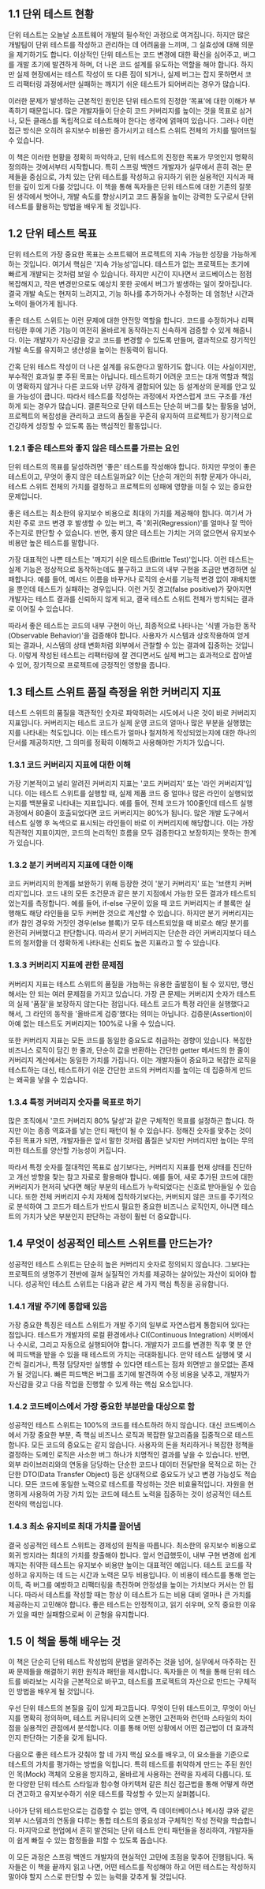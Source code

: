 ## 1.1 단위 테스트 현황

단위 테스트는 오늘날 소프트웨어 개발의 필수적인 과정으로 여겨집니다. 하지만 많은 개발팀이 단위 테스트를 작성하고 관리하는 데 어려움을 느끼며, 그 실효성에 대해 의문을 제기하기도 합니다. 이상적인 단위 테스트는 코드 변경에 대한 확신을 심어주고, 버그를 개발 초기에 발견하게 하며, 더 나은 코드 설계를 유도하는 역할을 해야 합니다. 하지만 실제 현장에서는 테스트 작성이 또 다른 짐이 되거나, 실제 버그는 잡지 못하면서 코드 리팩터링 과정에서만 실패하는 깨지기 쉬운 테스트가 되어버리는 경우가 많습니다.

이러한 문제가 발생하는 근본적인 원인은 단위 테스트의 진정한 ‘목표’에 대한 이해가 부족하기 때문입니다. 많은 개발자들이 단순히 코드 커버리지를 높이는 것을 목표로 삼거나, 모든 클래스를 독립적으로 테스트해야 한다는 생각에 얽매여 있습니다. 그러나 이런 접근 방식은 오히려 유지보수 비용만 증가시키고 테스트 스위트 전체의 가치를 떨어뜨릴 수 있습니다.

이 책은 이러한 현황을 정확히 파악하고, 단위 테스트의 진정한 목표가 무엇인지 명확히 정의하는 것에서부터 시작합니다. 특히 스프링 백엔드 개발자가 실무에서 흔히 겪는 문제들을 중심으로, 가치 있는 단위 테스트를 작성하고 유지하기 위한 실용적인 지식과 패턴을 깊이 있게 다룰 것입니다. 이 책을 통해 독자들은 단위 테스트에 대한 기존의 잘못된 생각에서 벗어나, 개발 속도를 향상시키고 코드 품질을 높이는 강력한 도구로서 단위 테스트를 활용하는 방법을 배우게 될 것입니다.

## 1.2 단위 테스트 목표

단위 테스트의 가장 중요한 목표는 소프트웨어 프로젝트의 지속 가능한 성장을 가능하게 하는 것입니다. 여기서 핵심은 '지속 가능성'입니다. 테스트가 없는 프로젝트는 초기에 빠르게 개발되는 것처럼 보일 수 있습니다. 하지만 시간이 지나면서 코드베이스는 점점 복잡해지고, 작은 변경만으로도 예상치 못한 곳에서 버그가 발생하는 일이 잦아집니다. 결국 개발 속도는 현저히 느려지고, 기능 하나를 추가하거나 수정하는 데 엄청난 시간과 노력이 들어가게 됩니다.

좋은 테스트 스위트는 이런 문제에 대한 안전망 역할을 합니다. 코드를 수정하거나 리팩터링한 후에 기존 기능이 여전히 올바르게 동작하는지 신속하게 검증할 수 있게 해줍니다. 이는 개발자가 자신감을 갖고 코드를 변경할 수 있도록 만들며, 결과적으로 장기적인 개발 속도를 유지하고 생산성을 높이는 원동력이 됩니다.

간혹 단위 테스트 작성이 더 나은 설계를 유도한다고 말하기도 합니다. 이는 사실이지만, 부수적인 효과일 뿐 주된 목표는 아닙니다. 테스트하기 어려운 코드는 대개 역할과 책임이 명확하지 않거나 다른 코드와 너무 강하게 결합되어 있는 등 설계상의 문제를 안고 있을 가능성이 큽니다. 따라서 테스트를 작성하는 과정에서 자연스럽게 코드 구조를 개선하게 되는 경우가 많습니다.
결론적으로 단위 테스트는 단순히 버그를 찾는 활동을 넘어, 프로젝트의 복잡성을 관리하고 코드의 품질을 꾸준히 유지하여 프로젝트가 장기적으로 건강하게 성장할 수 있도록 돕는 핵심적인 활동입니다.

### 1.2.1 좋은 테스트와 좋지 않은 테스트를 가르는 요인

단위 테스트의 목표를 달성하려면 '좋은' 테스트를 작성해야 합니다. 하지만 무엇이 좋은 테스트이고, 무엇이 좋지 않은 테스트일까요? 이는 단순히 개인의 취향 문제가 아니라, 테스트 스위트 전체의 가치를 결정하고 프로젝트의 성패에 영향을 미칠 수 있는 중요한 문제입니다.

좋은 테스트는 최소한의 유지보수 비용으로 최대의 가치를 제공해야 합니다. 여기서 가치란 주로 코드 변경 후 발생할 수 있는 버그, 즉 '회귀(Regression)'를 얼마나 잘 막아주는지로 판단할 수 있습니다. 반면, 좋지 않은 테스트는 가치는 거의 없으면서 유지보수 비용만 높은 테스트를 말합니다.

가장 대표적인 나쁜 테스트는 '깨지기 쉬운 테스트(Brittle Test)'입니다. 이런 테스트는 실제 기능은 정상적으로 동작하는데도 불구하고 코드의 내부 구현을 조금만 변경하면 실패합니다. 예를 들어, 메서드 이름을 바꾸거나 로직의 순서를 기능적 변경 없이 재배치했을 뿐인데 테스트가 실패하는 경우입니다. 이런 거짓 경고(false positive)가 잦아지면 개발자는 테스트 결과를 신뢰하지 않게 되고, 결국 테스트 스위트 전체가 방치되는 결과로 이어질 수 있습니다.

따라서 좋은 테스트는 코드의 내부 구현이 아닌, 최종적으로 나타나는 '식별 가능한 동작(Observable Behavior)'을 검증해야 합니다. 사용자가 시스템과 상호작용하여 얻게 되는 결과나, 시스템의 상태 변화처럼 외부에서 관찰할 수 있는 결과에 집중하는 것입니다. 이렇게 작성된 테스트는 리팩터링에 잘 견디면서도 실제 버그는 효과적으로 잡아낼 수 있어, 장기적으로 프로젝트에 긍정적인 영향을 줍니다.

## 1.3 테스트 스위트 품질 측정을 위한 커버리지 지표

테스트 스위트의 품질을 객관적인 숫자로 파악하려는 시도에서 나온 것이 바로 커버리지 지표입니다. 커버리지는 테스트 코드가 실제 운영 코드의 얼마나 많은 부분을 실행했는지를 나타내는 척도입니다. 이는 테스트가 얼마나 철저하게 작성되었는지에 대한 하나의 단서를 제공하지만, 그 의미를 정확히 이해하고 사용해야만 가치가 있습니다.

### 1.3.1 코드 커버리지 지표에 대한 이해

가장 기본적이고 널리 알려진 커버리지 지표는 '코드 커버리지' 또는 '라인 커버리지'입니다. 이는 테스트 스위트를 실행할 때, 실제 제품 코드 중 얼마나 많은 라인이 실행되었는지를 백분율로 나타내는 지표입니다. 예를 들어, 전체 코드가 100줄인데 테스트 실행 과정에서 80줄이 호출되었다면 코드 커버리지는 80%가 됩니다. 많은 개발 도구에서 테스트 실행 후 녹색으로 표시되는 라인들이 바로 이 커버리지에 해당합니다. 이는 가장 직관적인 지표이지만, 코드의 논리적인 흐름을 모두 검증한다고 보장하지는 못하는 한계가 있습니다.

### 1.3.2 분기 커버리지 지표에 대한 이해

코드 커버리지의 한계를 보완하기 위해 등장한 것이 '분기 커버리지' 또는 '브랜치 커버리지'입니다. 코드 내의 모든 조건문과 같은 분기 지점에서 가능한 모든 결과가 테스트되었는지를 측정합니다. 예를 들어, if-else 구문이 있을 때 코드 커버리지는 if 블록만 실행해도 해당 라인들을 모두 커버한 것으로 계산할 수 있습니다. 하지만 분기 커버리지는 if가 참인 경우와 거짓인 경우(else 블록)가 모두 테스트되었을 때 비로소 해당 분기를 완전히 커버했다고 판단합니다. 따라서 분기 커버리지는 단순한 라인 커버리지보다 테스트의 철저함을 더 정확하게 나타내는 신뢰도 높은 지표라고 할 수 있습니다.

### 1.3.3 커버리지 지표에 관한 문제점

커버리지 지표는 테스트 스위트의 품질을 가늠하는 유용한 출발점이 될 수 있지만, 맹신해서는 안 되는 여러 문제점을 가지고 있습니다. 가장 큰 문제는 커버리지 숫자가 테스트의 실제 '품질'을 보장하지 않는다는 점입니다. 테스트 코드가 특정 라인을 실행했다고 해서, 그 라인의 동작을 '올바르게 검증'했다는 의미는 아닙니다. 검증문(Assertion)이 아예 없는 테스트도 커버리지는 100%로 나올 수 있습니다.

또한 커버리지 지표는 모든 코드를 동일한 중요도로 취급하는 경향이 있습니다. 복잡한 비즈니스 로직이 담긴 한 줄과, 단순히 값을 반환하는 간단한 getter 메서드의 한 줄이 커버리지 계산에서는 동일한 가치를 가집니다. 이는 개발자들이 중요하고 복잡한 로직을 테스트하는 대신, 테스트하기 쉬운 간단한 코드의 커버리지를 높이는 데 집중하게 만드는 왜곡을 낳을 수 있습니다.

### 1.3.4 특정 커버리지 숫자를 목표로 하기
많은 조직에서 '코드 커버리지 80% 달성'과 같은 구체적인 목표를 설정하곤 합니다. 하지만 이는 종종 역효과를 낳는 안티 패턴이 될 수 있습니다. 정해진 숫자를 맞추는 것이 주된 목표가 되면, 개발자들은 앞서 말한 것처럼 품질은 낮지만 커버리지만 높이는 무의미한 테스트를 양산할 가능성이 커집니다.

따라서 특정 숫자를 절대적인 목표로 삼기보다는, 커버리지 지표를 현재 상태를 진단하고 개선 방향을 찾는 참고 자료로 활용해야 합니다. 예를 들어, 새로 추가된 코드에 대한 커버리지가 현저히 낮다면 해당 부분의 테스트가 누락되었다는 신호로 받아들일 수 있습니다. 또한 전체 커버리지 수치 자체에 집착하기보다는, 커버되지 않은 코드를 주기적으로 분석하여 그 코드가 테스트가 반드시 필요한 중요한 비즈니스 로직인지, 아니면 테스트의 가치가 낮은 부분인지 판단하는 과정이 훨씬 더 중요합니다.

## 1.4 무엇이 성공적인 테스트 스위트를 만드는가?

성공적인 테스트 스위트는 단순히 높은 커버리지 숫자로 정의되지 않습니다. 그보다는 프로젝트의 생명주기 전반에 걸쳐 실질적인 가치를 제공하는 살아있는 자산이 되어야 합니다. 성공적인 테스트 스위트는 다음과 같은 세 가지 핵심 특징을 공유합니다.

### 1.4.1 개발 주기에 통합돼 있음

가장 중요한 특징은 테스트 스위트가 개발 주기의 일부로 자연스럽게 통합되어 있다는 점입니다. 테스트가 개발자의 로컬 환경에서나 CI(Continuous Integration) 서버에서나 수시로, 그리고 자동으로 실행되어야 합니다. 개발자가 코드를 변경한 직후 몇 분 안에 피드백을 받을 수 있을 때 테스트의 가치는 극대화됩니다. 만약 테스트 실행에 몇 시간씩 걸리거나, 특정 담당자만 실행할 수 있다면 테스트는 점차 외면받고 쓸모없는 존재가 될 것입니다. 빠른 피드백은 버그를 조기에 발견하여 수정 비용을 낮추고, 개발자가 자신감을 갖고 다음 작업을 진행할 수 있게 하는 핵심 요소입니다.

### 1.4.2 코드베이스에서 가장 중요한 부분만을 대상으로 함

성공적인 테스트 스위트는 100%의 코드를 테스트하려 하지 않습니다. 대신 코드베이스에서 가장 중요한 부분, 즉 핵심 비즈니스 로직과 복잡한 알고리즘을 집중적으로 테스트합니다. 모든 코드의 중요도는 같지 않습니다. 사용자의 돈을 처리하거나 복잡한 정책을 결정하는 도메인 로직은 사소한 버그 하나가 치명적인 결과를 낳을 수 있습니다. 반면, 외부 라이브러리와의 연동을 담당하는 단순한 코드나 데이터 전달만을 목적으로 하는 간단한 DTO(Data Transfer Object) 등은 상대적으로 중요도가 낮고 변경 가능성도 적습니다. 모든 코드에 동일한 노력으로 테스트를 작성하는 것은 비효율적입니다. 자원을 현명하게 사용하여 가장 가치 있는 코드에 테스트 노력을 집중하는 것이 성공적인 테스트 전략의 핵심입니다.

### 1.4.3 최소 유지비로 최대 가치를 끌어냄

결국 성공적인 테스트 스위트는 경제성의 원칙을 따릅니다. 최소한의 유지보수 비용으로 회귀 방지라는 최대의 가치를 창출해야 합니다. 앞서 언급했듯이, 내부 구현 변경에 쉽게 깨지는 취약한 테스트는 유지보수 비용만 높이는 대표적인 예입니다. 테스트 코드를 작성하고 유지하는 데 드는 시간과 노력은 모두 비용입니다. 이 비용이 테스트를 통해 얻는 이득, 즉 버그를 예방하고 리팩터링을 촉진하며 안정성을 높이는 가치보다 커서는 안 됩니다. 따라서 테스트를 작성할 때는 항상 이 테스트가 드는 비용 대비 얼마나 큰 가치를 제공하는지 고민해야 합니다. 좋은 테스트는 안정적이고, 읽기 쉬우며, 오직 중요한 이유가 있을 때만 실패함으로써 이 균형을 유지합니다.

## 1.5 이 책을 통해 배우는 것

이 책은 단순히 단위 테스트 작성법의 문법을 알려주는 것을 넘어, 실무에서 마주하는 진짜 문제들을 해결하기 위한 원칙과 패턴을 제시합니다. 독자들은 이 책을 통해 단위 테스트를 바라보는 시각을 근본적으로 바꾸고, 테스트를 프로젝트의 자산으로 만드는 구체적인 방법을 배우게 될 것입니다.

우선 단위 테스트의 본질을 깊이 있게 파고듭니다. 무엇이 단위 테스트이고, 무엇이 아닌지를 명확히 정의하며, 테스트 커뮤니티의 오랜 논쟁인 고전파와 런던파 스타일의 차이점을 실용적인 관점에서 분석합니다. 이를 통해 어떤 상황에서 어떤 접근법이 더 효과적인지 판단하는 기준을 갖게 됩니다.

다음으로 좋은 테스트가 갖춰야 할 네 가지 핵심 요소를 배우고, 이 요소들을 기준으로 테스트의 가치를 평가하는 방법을 익힙니다. 특히 테스트를 취약하게 만드는 주된 원인인 목(Mock) 객체의 오용을 방지하고, 올바르게 사용하는 전략을 자세히 다룹니다. 또한 다양한 단위 테스트 스타일과 함수형 아키텍처 같은 최신 접근법을 통해 어떻게 하면 더 견고하고 유지보수하기 쉬운 테스트를 작성할 수 있는지 살펴봅니다.

나아가 단위 테스트만으로는 검증할 수 없는 영역, 즉 데이터베이스나 메시징 큐와 같은 외부 시스템과의 연동을 다루는 통합 테스트의 중요성과 구체적인 작성 전략을 학습합니다. 마지막으로 현업에서 흔히 발견되는 단위 테스트 안티 패턴들을 정리하여, 개발자들이 쉽게 빠질 수 있는 함정들을 피할 수 있도록 돕습니다.

이 모든 과정은 스프링 백엔드 개발자의 현실적인 고민에 초점을 맞추어 진행됩니다. 독자들은 이 책을 끝까지 읽고 나면, 어떤 테스트를 작성해야 하고 어떤 테스트는 작성하지 말아야 할지 스스로 판단할 수 있는 능력을 갖추게 될 것입니다.
